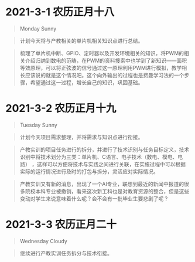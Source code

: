 # 2021-3-1 农历正月十八
> Monday Sunny

> 计划今天将与产教相关的单片机相关知识点进行总结。

> 梳理了单片机中断、GPIO、定时器以及开发环境相关的知识，将PWM的相关介绍归纳到数电的范畴，在PWM的资料搜索中也学到了新知识——面积等效原理，可以将正弦波的信号通过这一原理利用PWM进行模拟，教学相长应该说的就是这个情况吧。这个向外输出的过程也是费曼学习法的一个步骤，希望通过这一过程，增长自己的知识，巩固基础。

# 2021-3-2 农历正月十九
> Tuesday Sunny

> 计划今天项目需求整理，并将需求与知识点进行衔接。

> 产教实训的项目任务进行的拆分，并进行了技术识别与任务目标定义，技术识别中将技术划分为三类：单片机、C语言、电子技术（数电、模电、电路） ，这样可以方便将技术与实践之间进行关联，在实施过程中可以根据实际的运行情况进行及时的打包与拆分，灵活应对实际情况。

> 产教实训又有新的消息，出现了一个AI专业，联想到最近的新闻中报道的很多院校本科专业被撤销，看来这次新工科也是对教育资源的整合，但是这些变动对学生来说意味着什么呢？会不会有一批毕业生要悲剧了呢？

# 2021-3-3 农历正月二十
> Wednesday Cloudy

> 继续进行产教实训任务拆分与技术衔接。

